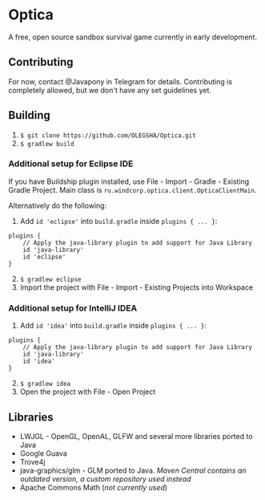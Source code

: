 # Optica
A free, open source sandbox survival game currently in early development.

## Contributing

For now, contact @Javapony in Telegram for details. Contributing is completely allowed, but we don't have any set guidelines yet.

## Building

1. `$ git clone https://github.com/OLEGSHA/Optica.git`
2. `$ gradlew build`

### Additional setup for Eclipse IDE

If you have Buildship plugin installed, use File - Import - Gradle - Existing Gradle Project. Main class is `ru.windcorp.optica.client.OpticaClientMain`.

Alternatively do the following:

1. Add `id 'eclipse'` into `build.gradle` inside `plugins { ... }`:
```
plugins {
    // Apply the java-library plugin to add support for Java Library
    id 'java-library'
    id 'eclipse'
}
```
2. `$ gradlew eclipse`
3. Import the project with File - Import - Existing Projects into Workspace

### Additional setup for IntelliJ IDEA

1. Add `id 'idea'` into `build.gradle` inside `plugins { ... }`:
```
plugins {
    // Apply the java-library plugin to add support for Java Library
    id 'java-library'
    id 'idea'
}
```
2. `$ gradlew idea`
3. Open the project with File - Open Project

## Libraries

* LWJGL - OpenGL, OpenAL, GLFW and several more libraries ported to Java
* Google Guava
* Trove4j
* java-graphics/glm - GLM ported to Java. _Maven Central contains an outdated version, a custom repository used instead_
* Apache Commons Math (_not currently used_)
